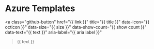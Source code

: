 # Azure Templates
<!-- Place this tag where you want the button to render. -->
<a class="github-button"
   href="{{ link }}"
   title="{{ title }}"
   data-icon="{{ octicon }}"
   data-size="{{ size }}"
   data-show-count="{{ show count }}"
   data-text="{{ text }}"
   aria-label="{{ aria label }}"
   >{{ text }}</a>
